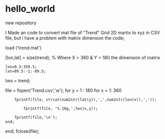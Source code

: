 # hello_world
new repository

I Made an code to convert  mat file of "Trend" Grid 2D martix  to xyz in CSV file, but i have a problem with matrix dimension 
the code;

load ('trend.mat')

[lon,lat] = size(trend);           % Where X = 360   &  Y = 180 the dimension of matrix

    lon=0.5:359.5;      
    lat=89.5:-1:-89.5;
    
tws = trend;

file = fopen('Trend.csv','w');
for y = 1 : 180
	for x = 1: 360
		
		fprintf(file, strcat(num2str(lat(y)),',',num2str(lon(x)),','));
		
			fprintf(file, '%.16g,',tws(x,y));			

		fprintf(file,'\n');
	end;
end;
fclose(file);

